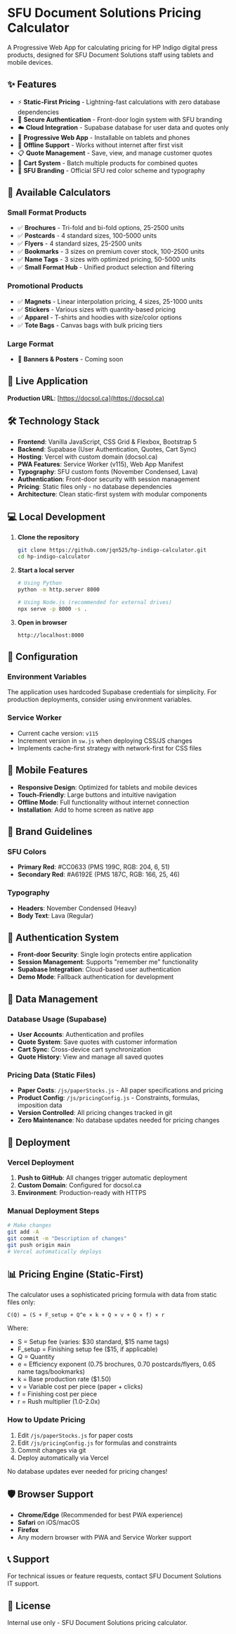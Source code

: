 # SFU Document Solutions Pricing Calculator

A Progressive Web App for calculating pricing for HP Indigo digital press products, designed for SFU Document Solutions staff using tablets and mobile devices.

## ✨ Features

- ⚡ **Static-First Pricing** - Lightning-fast calculations with zero database dependencies
- 🔐 **Secure Authentication** - Front-door login system with SFU branding
- ☁️ **Cloud Integration** - Supabase database for user data and quotes only
- 📱 **Progressive Web App** - Installable on tablets and phones
- 🔄 **Offline Support** - Works without internet after first visit
- 📋 **Quote Management** - Save, view, and manage customer quotes
- 🛒 **Cart System** - Batch multiple products for combined quotes
- 🎨 **SFU Branding** - Official SFU red color scheme and typography

## 🧮 Available Calculators

### Small Format Products
- ✅ **Brochures** - Tri-fold and bi-fold options, 25-2500 units
- ✅ **Postcards** - 4 standard sizes, 100-5000 units  
- ✅ **Flyers** - 4 standard sizes, 25-2500 units
- ✅ **Bookmarks** - 3 sizes on premium cover stock, 100-2500 units
- ✅ **Name Tags** - 3 sizes with optimized pricing, 50-5000 units
- ✅ **Small Format Hub** - Unified product selection and filtering

### Promotional Products
- ✅ **Magnets** - Linear interpolation pricing, 4 sizes, 25-1000 units
- ✅ **Stickers** - Various sizes with quantity-based pricing
- ✅ **Apparel** - T-shirts and hoodies with size/color options
- ✅ **Tote Bags** - Canvas bags with bulk pricing tiers

### Large Format
- 🚧 **Banners & Posters** - Coming soon

## 🚀 Live Application

**Production URL**: [https://docsol.ca](https://docsol.ca)

## 🛠️ Technology Stack

- **Frontend**: Vanilla JavaScript, CSS Grid & Flexbox, Bootstrap 5
- **Backend**: Supabase (User Authentication, Quotes, Cart Sync)
- **Hosting**: Vercel with custom domain (docsol.ca)
- **PWA Features**: Service Worker (v115), Web App Manifest
- **Typography**: SFU custom fonts (November Condensed, Lava)
- **Authentication**: Front-door security with session management
- **Pricing**: Static files only - no database dependencies
- **Architecture**: Clean static-first system with modular components

## 💻 Local Development

1. **Clone the repository**
   ```bash
   git clone https://github.com/jqn525/hp-indigo-calculator.git
   cd hp-indigo-calculator
   ```

2. **Start a local server**
   ```bash
   # Using Python
   python -m http.server 8000
   
   # Using Node.js (recommended for external drives)
   npx serve -p 8000 -s .
   ```

3. **Open in browser**
   ```
   http://localhost:8000
   ```

## 🔧 Configuration

### Environment Variables
The application uses hardcoded Supabase credentials for simplicity. For production deployments, consider using environment variables.

### Service Worker
- Current cache version: `v115`
- Increment version in `sw.js` when deploying CSS/JS changes
- Implements cache-first strategy with network-first for CSS files

## 📱 Mobile Features

- **Responsive Design**: Optimized for tablets and mobile devices
- **Touch-Friendly**: Large buttons and intuitive navigation
- **Offline Mode**: Full functionality without internet connection
- **Installation**: Add to home screen as native app

## 🎨 Brand Guidelines

### SFU Colors
- **Primary Red**: #CC0633 (PMS 199C, RGB: 204, 6, 51)
- **Secondary Red**: #A6192E (PMS 187C, RGB: 166, 25, 46)

### Typography
- **Headers**: November Condensed (Heavy)
- **Body Text**: Lava (Regular)

## 🔐 Authentication System

- **Front-door Security**: Single login protects entire application
- **Session Management**: Supports "remember me" functionality
- **Supabase Integration**: Cloud-based user authentication
- **Demo Mode**: Fallback authentication for development

## 💾 Data Management

### Database Usage (Supabase)
- **User Accounts**: Authentication and profiles
- **Quote System**: Save quotes with customer information
- **Cart Sync**: Cross-device cart synchronization
- **Quote History**: View and manage all saved quotes

### Pricing Data (Static Files)
- **Paper Costs**: `/js/paperStocks.js` - All paper specifications and pricing
- **Product Config**: `/js/pricingConfig.js` - Constraints, formulas, imposition data
- **Version Controlled**: All pricing changes tracked in git
- **Zero Maintenance**: No database updates needed for pricing changes

## 🚀 Deployment

### Vercel Deployment
1. **Push to GitHub**: All changes trigger automatic deployment
2. **Custom Domain**: Configured for docsol.ca
3. **Environment**: Production-ready with HTTPS

### Manual Deployment Steps
```bash
# Make changes
git add -A
git commit -m "Description of changes"
git push origin main
# Vercel automatically deploys
```

## 📊 Pricing Engine (Static-First)

The calculator uses a sophisticated pricing formula with data from static files only:
```
C(Q) = (S + F_setup + Q^e × k + Q × v + Q × f) × r
```

Where:
- S = Setup fee (varies: $30 standard, $15 name tags)
- F_setup = Finishing setup fee ($15, if applicable)
- Q = Quantity
- e = Efficiency exponent (0.75 brochures, 0.70 postcards/flyers, 0.65 name tags/bookmarks)
- k = Base production rate ($1.50)
- v = Variable cost per piece (paper + clicks)
- f = Finishing cost per piece
- r = Rush multiplier (1.0-2.0x)

### How to Update Pricing
1. Edit `/js/paperStocks.js` for paper costs
2. Edit `/js/pricingConfig.js` for formulas and constraints
3. Commit changes via git
4. Deploy automatically via Vercel

No database updates ever needed for pricing changes!

## 🛡️ Browser Support

- **Chrome/Edge** (Recommended for best PWA experience)
- **Safari** on iOS/macOS
- **Firefox** 
- Any modern browser with PWA and Service Worker support

## 📞 Support

For technical issues or feature requests, contact SFU Document Solutions IT support.

## 📄 License

Internal use only - SFU Document Solutions pricing calculator.